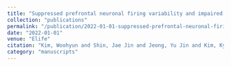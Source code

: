 ```yaml
---
title: "Suppressed prefrontal neuronal firing variability and impaired social representation in IRSp53-mutant mice"
collection: "publications"
permalink: "/publication/2022-01-01-suppressed-prefrontal-neuronal-firing-variability-and-impaired-social-representa"
date: "2022-01-01"
venue: "Elife"
citation: "Kim, Woohyun and Shin, Jae Jin and Jeong, Yu Jin and Kim, Kyungdeok and Bae, Jung Won and Noh, Young Woo and Lee, Seungjoon and Choi, Woochul and Paik, Se-Bum and Jung, Min Whan and others. \"Suppressed prefrontal neuronal firing variability and impaired social representation in IRSp53-mutant mice.\" Elife, 2022."
category: "manuscripts"
---
```

